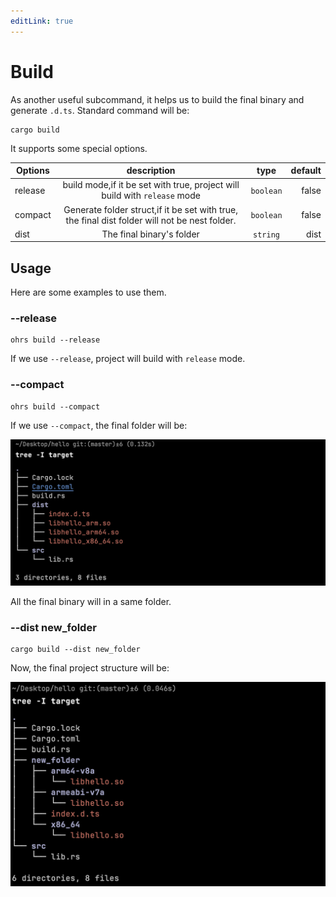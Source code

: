 ```yaml
---
editLink: true
---
```


# Build

As another useful subcommand, it helps us to build the final binary and generate `.d.ts`. Standard command will be:

```shell
cargo build
```

It supports some special options.

| Options |                                          description                                          |   type    | default |
|---------|:---------------------------------------------------------------------------------------------:|:---------:|--------:|
| release |           build mode,if it be set with true, project will build with `release` mode           | `boolean` |   false |
| compact | Generate folder struct,if it be set with true, the final dist folder will not be nest folder. | `boolean` |   false |
| dist    |                                   The final binary's folder                                   | `string`  |    dist |


## Usage

Here are some examples to use them.

### --release

```shell
ohrs build --release
```

If we use `--release`, project will build with `release` mode.

### --compact

```shell
ohrs build --compact
```

If we use `--compact`, the final folder will be:

![Dist](./assets/dist.png)

All the final binary will in a same folder.

### --dist new_folder

```shell
cargo build --dist new_folder
```

Now, the final project structure will be:

![Dist](./assets/new_folder.png)
